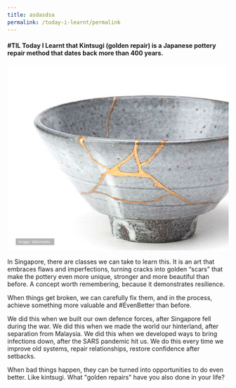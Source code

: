 ```yaml
---
title: asdasdsa
permalink: /today-i-learnt/permalink
---
```



####  #TIL Today I Learnt that Kintsugi (golden repair) is a Japanese pottery repair method that dates back more than 400 years. 

![Alt text for image on Isomer site](/images/til_kintsugi.png)

In Singapore, there are classes we can take to learn this. It is an art that embraces flaws and imperfections, turning cracks into golden “scars” that make the pottery even more unique, stronger and more beautiful than before. A concept worth remembering, because it demonstrates resilience.

When things get broken, we can carefully fix them, and in the process, achieve something more valuable and #EvenBetter than before.

We did this when we built our own defence forces, after Singapore fell during the war. We did this when we made the world our hinterland, after separation from Malaysia. We did this when we developed ways to bring infections down, after the SARS pandemic hit us. We do this every time we improve old systems, repair relationships, restore confidence after setbacks.

When bad things happen, they can be turned into opportunities to do even better. Like kintsugi. What "golden repairs" have you also done in your life?